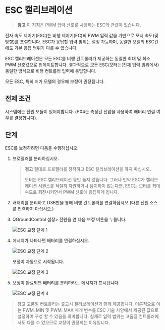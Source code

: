# ESC 캘리브레이션

> **참고** 이 지침은 PWM 입력 신호를 사용하는 ESC와 관련이 있습니다.

전자 속도 제어기(ESC)는 비행 제어기(FC)의 PWM 입력 값을 기반으로 모터 속도(및 방향)를 조절합니다. ESC가 응답할 입력 범위는 설정 가능하며, 동일한 모델의 ESC간에도 기본 응답 범위가 다를 수 있습니다.

ESC 캘리브레이션은 모든 ESC를 비행 컨트롤러가 제공하는 동일한 최대 및 최소 PWM 신호값으로 업데이트합니다. 결과적으로 모든 ESC/모터는(전체 입력 범위에서) 동일한 방식으로 비행 컨트롤러 입력에 응답합니다.

모든 ESC, 특히 저가 모델의 경우에 보정이 권장됩니다.

## 전제 조건

시스템에는 전원 모듈이 있어야합니다. (PX4는 측정된 전압을 사용하여 배터리 연결 여부를 결정합니다).

## 단계 

ESC를 보정하려면 다음을 수행하십시오.

1. 프로펠러를 분리하십시오.
    
    > **경고** 절대로 프로펠러를 장착하고 ESC 캘리브레이션을 하지 마십시오.
    > 
    > 모터는 ESC 캘리브레이션 동안 돌지 않습니다. 그러나 만약 ESC가 캘리브레이션 시퀀스를 적절히 지원하거나 탐지하지 않는다면, ESC는 모터를 최대 속도로 회전시키면서 PWM 신호에 응답하게 됩니다.

2. 배터리를 분리하고 USB만을 통해 비행 컨트롤러를 연결하십시오.(다른 전원 소스를 입력하지 마십시오.)

3. QGroundControl 설정> 전원을 연 다음 보정 버튼을 누릅니다.
    
    ![ESC 교정 단계 1](../../images/qgc_esc_calibration.png)

4. 메시지가 나타나면 배터리를 연결하십시오.
    
    ![ESC 교정 단계 2](../../images/esc_calibration_step_2.png)
    
    보정이 자동으로 시작됩니다.
    
    ![ESC 교정 단계 3](../../images/esc_calibration_step_3.png)

5. 보정이 완료되면 배터리를 분리하라는 메시지가 표시됩니다. 
    
    ![ESC 교정 단계 4](../../images/esc_calibration_step_4.png)

> 참고 고품질 컨트롤러는 출고시 캘리브레이션과 함께 제공됩니다. 이론적으로 이는 PWM_MIN 및 PWM_MAX 매개 변수를 ESC 기술 사양에서 제공된 값으로 설정하여 구성 할 수 있음을 의미합니다. 실제로 입력 범위는 고품질 컨트롤러에서도 다를 수 있으므로 교정이 권장되는 이유입니다.